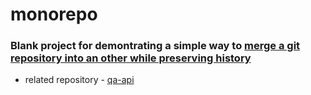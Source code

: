 # monorepo

### Blank project for demontrating a simple way to [merge a git repository into an other while preserving history](https://gist.github.com/danrusu/446593a1819df66f8b2a76dc0fec8668)

- related repository - [qa-api](https://github.com/danrusu/qa-api)

